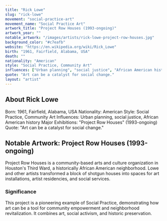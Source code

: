 ```yaml
---
title: "Rick Lowe"
slug: "rick-lowe"
movement: "social-practice-art"
movement_name: "Social Practice Art"
artwork_title: "Project Row Houses (1993-ongoing)"
artwork_year: ""
notable_artwork: "/images/artists/rick-lowe-project-row-houses.jpg"
background_color: "#c7eafb"
website: "https://en.wikipedia.org/wiki/Rick_Lowe"
birth: "1961, Fairfield, Alabama, USA"
death: ""
nationality: "American"
style: "Social Practice, Community Art"
influences: ["Urban planning", "social justice", "African American history"]
quote: "Art can be a catalyst for social change."
layout: "artist"
---
```


## About Rick Lowe

Born: 1961, Fairfield, Alabama, USA Nationality: American Style: Social Practice, Community Art Influences: Urban planning, social justice, African American history Major Exhibitions: "Project Row Houses" (1993-ongoing) Quote: "Art can be a catalyst for social change."

## Notable Artwork: Project Row Houses (1993-ongoing)

Project Row Houses is a community-based arts and culture organization in Houston's Third Ward, a historically African American neighborhood. Lowe and other artists transformed a block of shotgun houses into spaces for art installations, artist residencies, and social services.

### Significance

This project is a pioneering example of Social Practice, demonstrating how art can be a tool for community empowerment and neighborhood revitalization. It combines art, social activism, and historic preservation.
